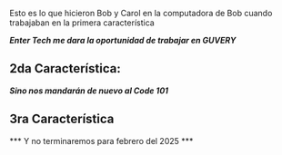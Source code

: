 Esto es lo que hicieron Bob y Carol en la computadora de Bob cuando trabajaban en la primera característica

***Enter Tech me dara la oportunidad de trabajar en GUVERY***

## 2da Característica:

***Sino nos mandarán de nuevo al Code 101***

## 3ra Característica 

*** Y no terminaremos para febrero del 2025 ***